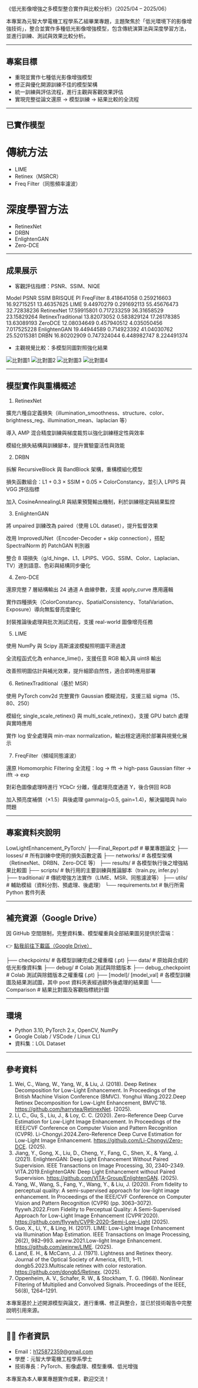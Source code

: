 《低光影像增強之多模型整合實作與比較分析》（2025/04 – 2025/06）

本專案為元智大學電機工程學系乙組畢業專題，主題聚焦於「低光環境下的影像增強技術」，整合並實作多種低光影像增強模型，包含傳統演算法與深度學習方法，並進行訓練、測試與效果比較分析。

---

##  專案目標

- 重現並實作七種低光影像增強模型
- 修正與優化開源訓練不佳的模型架構
- 統一訓練與評估流程，進行主觀與客觀效果評估
- 實現完整從論文還原 → 模型訓練 → 結果比較的全流程

---

## 已實作模型

# 傳統方法
- LIME
- Retinex（MSRCR）
- Freq Filter（同態頻率濾波）

# 深度學習方法
- RetinexNet
- DRBN
- EnlightenGAN
- Zero-DCE

---

## 成果展示

- 客觀評估指標：PSNR、SSIM、NIQE

Model	              PSNR	      SSIM	         BRISQUE	    PI
FreqFilter	        8.418641058	  0.259216603	 16.92715251	13.46357625
LIME	              9.44970279	  0.291692113	 55.45676473	32.72838236
RetinexNet	        17.59915801	  0.717233259	 36.31658529	23.15829264
RetinexTraditional	13.82073052	  0.583829124	 17.26178385	13.63089193
ZeroDCE	            12.08034649	  0.457940512	 4.035050456	7.017525228
EnlightenGAN	      19.44944589	  0.714923392	 41.04030762	25.52015381
DRBN	              16.80202909	  0.747324044	 6.448982747	8.224491374

- 主觀視覺比較：多模型同圖對照強化結果

![比對圖1](https://github.com/YOU-JIE-hub/LowLightEnhancement_PyTorch/blob/main/example_results/comparison1.jpg)
![比對圖2](https://github.com/YOU-JIE-hub/LowLightEnhancement_PyTorch/blob/main/example_results/comparison2.jpg)
![比對圖3](https://github.com/YOU-JIE-hub/LowLightEnhancement_PyTorch/blob/main/example_results/comparison3.jpg)
![比對圖4](https://github.com/YOU-JIE-hub/LowLightEnhancement_PyTorch/blob/main/example_results/comparison4.jpg)

---

## 模型實作與重構概述

1.	RetinexNet

擴充六種自定義損失（illumination_smoothness、structure、color、brightness_reg、illumination_mean、laplacian 等）

導入 AMP 混合精度訓練與梯度裁剪以強化訓練穩定性與效率

模組化損失結構與訓練腳本，提升實驗靈活性與效能

2.	DRBN

拆解 RecursiveBlock 與 BandBlock 架構，重構模組化模型

損失函數組合：L1 + 0.3 × SSIM + 0.05 × ColorConstancy，並引入 LPIPS 與 VGG 評估指標

加入 CosineAnnealingLR 與結果預覽輸出機制，利於訓練穩定與結果監控

3.	EnlightenGAN

將 unpaired 訓練改為 paired（使用 LOL dataset），提升監督效果

改用 ImprovedUNet（Encoder-Decoder + skip connection），搭配 SpectralNorm 的 PatchGAN 判別器

整合 8 項損失（g/d_hinge、L1、LPIPS、VGG、SSIM、Color、Laplacian、TV）達到語意、色彩與結構同步優化

4.	Zero-DCE

還原完整 7 層結構輸出 24 通道 A 曲線參數，支援 apply_curve 應用邏輯

實作四種損失（ColorConstancy、SpatialConsistency、TotalVariation、Exposure）導向無監督亮度優化

封裝推論後處理與批次測試流程，支援 real-world 圖像增亮任務

5.	LIME

使用 NumPy 與 Scipy 高斯濾波模擬照明圖平滑過渡

全流程函式化為 enhance_lime()，支援任意 RGB 輸入與 uint8 輸出

改善照明圖估計與補光效果，提升細節自然性，適合即時應用部署

6.	RetinexTraditional（基於 MSR）

使用 PyTorch conv2d 完整實作 Gaussian 模糊流程，支援三組 sigma（15、80、250）

模組化 single_scale_retinex() 與 multi_scale_retinex()，支援 GPU batch 處理與實時應用

實作 log 安全處理與 min-max normalization，輸出穩定適用於部署與視覺化展示

7.	FreqFilter（頻域同態濾波）

還原 Homomorphic Filtering 全流程：log → fft → high-pass Gaussian filter → ifft → exp

對彩色圖像處理時進行 YCbCr 分離，僅處理亮度通道 Y，後合併回 RGB

加入預亮度補償（×1.5）與後處理 gamma(g=0.5, gain=1.4)，解決偏暗與 halo 問題

---

## 專案資料夾說明

LowLightEnhancement_PyTorch/
├──Final_Report.pdf # 畢業專題論文
├── losses/ # 所有訓練中使用的損失函數定義
├── networks/ # 各模型架構（RetinexNet、DRBN、Zero-DCE 等）
├── results/ # 各模型執行後之增強結果比較圖
├── scripts/ # 執行用的主要訓練與推論腳本（train.py, infer.py）
├── traditional/ # 傳統增強方法實作（LIME、MSR、同態濾波等）
├── utils/ # 輔助模組（資料分割、預處理、後處理）
└──  requirements.txt # 執行所需 Python 套件列表

---

## 補充資源（Google Drive）

因 GitHub 空間限制，完整資料集、模型權重與全部結果圖另提供於雲端：

👉 [點我前往下載區（Google Drive）](https://drive.google.com/file/d/1U7CDi63s4Z7tY5yxRXzrLGXeh6TnGDiz/view?usp=sharing)

├── checkpoints/ # 各模型訓練完成之權重檔 (.pt)
├── data/ # 原始與合成的低光影像資料集
├── debug/ # Colab 測試與除錯版本
├── debug_checkpoint # Colab 測試與除錯版本之權重檔 (.pt)
├── [model]/  [model_val] # 各模型訓練圖及結果測試圖，其中 post 資料夾表經過額外後處理的結果圖
└── Comparison # 結果比對圖及客觀指標統計圖

---

## 環境

- Python 3.10, PyTorch 2.x, OpenCV, NumPy
- Google Colab / VSCode / Linux CLI
- 資料集：LOL Dataset

---

## 參考資料

1.	Wei, C., Wang, W., Yang, W., & Liu, J. (2018). Deep Retinex Decomposition for Low-Light Enhancement. In Proceedings of the British Machine Vision Conference (BMVC).
Yonghui Wang.2022.Deep Retinex Decomposition for Low-Light Enhancement, BMVC'18.
https://github.com/harrytea/RetinexNet.
(2025).
2.	Li, C., Gu, S., Liu, J., & Loy, C. C. (2020). Zero-Reference Deep Curve Estimation for Low-Light Image Enhancement. In Proceedings of the IEEE/CVF Conference on Computer Vision and Pattern Recognition (CVPR).
Li-Chongyi.2024.Zero-Reference Deep Curve Estimation for Low-Light Image Enhancement.
https://github.com/Li-Chongyi/Zero-DCE.
(2025).
3.	Jiang, Y., Gong, X., Liu, D., Cheng, Y., Fang, C., Shen, X., & Yang, J. (2021). EnlightenGAN: Deep Light Enhancement Without Paired Supervision. IEEE Transactions on Image Processing, 30, 2340–2349.
VITA.2019.EnlightenGAN: Deep Light Enhancement without Paired Supervision.
https://github.com/VITA-Group/EnlightenGAN.
(2025).
4.	Yang, W., Wang, S., Fang, Y., Wang, Y., & Liu, J. (2020). From fidelity to perceptual quality: A semi-supervised approach for low-light image enhancement. In Proceedings of the IEEE/CVF Conference on Computer Vision and Pattern Recognition (CVPR) (pp. 3063–3072).
flyywh.2022.From Fidelity to Perceptual Quality: A Semi-Supervised Approach for Low-Light Image Enhancement (CVPR'2020).
https://github.com/flyywh/CVPR-2020-Semi-Low-Light
(2025).
5.	Guo, X., Li, Y., & Ling, H. (2017). LIME: Low-Light Image Enhancement via Illumination Map Estimation. IEEE Transactions on Image Processing, 26(2), 982–993.
aeinrw.2021.Low-light Image Enhancement.
https://github.com/aeinrw/LIME.
(2025).
6.	Land, E. H., & McCann, J. J. (1971). Lightness and Retinex theory. Journal of the Optical Society of America, 61(1), 1–11.
dongb5.2023.Multiscale retinex with color restoration.
https://github.com/dongb5/Retinex.
(2025).
7.	Oppenheim, A. V., Schafer, R. W., & Stockham, T. G. (1968). Nonlinear Filtering of Multiplied and Convolved Signals. Proceedings of the IEEE, 56(8), 1264–1291.

本專案基於上述開源模型與論文，進行重構、修正與整合，並已於技術報告中完整說明引用來源。

---

## 🙋‍♂️ 作者資訊

- Email：h125872359@gmail.com
- 學歷：元智大學電機工程學系學士
- 技術專長：PyTorch、影像處理、模型重構、低光增強

本專案為本人畢業專題實作成果，歡迎交流！
